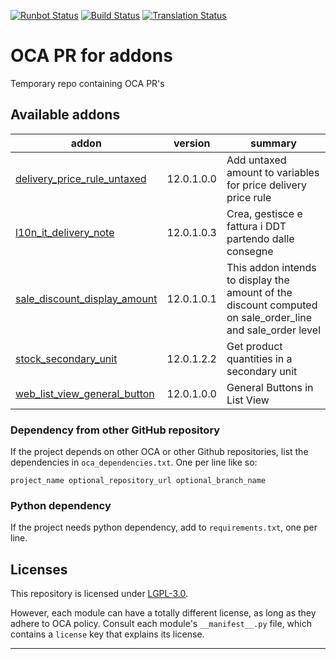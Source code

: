 [![Runbot Status](https://ops404.it/runbot/badge/flat//12.0.svg)](https://ops404.it/runbot/repo/git-github-com-ooops404-oca-pr-git-)
[![Build Status](https://github.com/ooops404/oca-pr/actions/workflows/ci-push.yml/badge.svg)](https://github.com/ooops404/oca-pr/actions/workflows/ci-push.yml)
[![Translation Status](http://weblate.ops404.it/widgets/oca-pr/-/svg-badge.svg)](http://weblate.ops404.it/engage/oca-pr/?utm_source=widget)

<!-- /!\ do not modify above this line -->

# OCA PR for addons

Temporary repo containing OCA PR's

<!-- /!\ do not modify below this line -->

<!-- prettier-ignore-start -->

[//]: # (addons)

Available addons
----------------
addon | version | summary
--- | --- | ---
[delivery_price_rule_untaxed](delivery_price_rule_untaxed/) | 12.0.1.0.0 | Add untaxed amount to variables for price delivery price rule
[l10n_it_delivery_note](l10n_it_delivery_note/) | 12.0.1.0.3 | Crea, gestisce e fattura i DDT partendo dalle consegne
[sale_discount_display_amount](sale_discount_display_amount/) | 12.0.1.0.1 | This addon intends to display the amount of the discount computed on sale_order_line and sale_order level
[stock_secondary_unit](stock_secondary_unit/) | 12.0.1.2.2 | Get product quantities in a secondary unit
[web_list_view_general_button](web_list_view_general_button/) | 12.0.1.0.0 | General Buttons in List View

[//]: # (end addons)

<!-- prettier-ignore-end -->

### Dependency from other GitHub repository

If the project depends on other OCA or other Github repositories, list the dependencies in `oca_dependencies.txt`. One per line like so:

    project_name optional_repository_url optional_branch_name


### Python dependency

If the project needs python dependency, add  to `requirements.txt`, one per line.


## Licenses

This repository is licensed under [LGPL-3.0](LICENSE).

However, each module can have a totally different license, as long as they adhere to OCA
policy. Consult each module's `__manifest__.py` file, which contains a `license` key
that explains its license.

----
